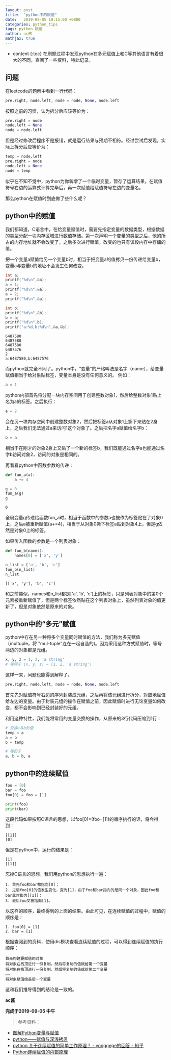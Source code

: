```yaml
---
layout: post
title:  "python中的赋值"
date:   2019-09-05 10:15:00 +0800
categories: python_tips
tags: python 赋值
author: ac酱
mathjax: true
---
```


* content
{:toc}
在刷题过程中发现python在多元赋值上和C等其他语言有着很大的不同，查阅了一些资料，特此记录。



## 问题

在leetcode的题解中看到一行代码：
```python
pre.right, node.left, node = node, None, node.left
```
按照之前的习惯，认为拆分后应该等价为：
```python
pre.right = node
node.left = None
node = node.left
```
但是经过修改后程序不是报错，就是运行结果与预期不相符。经过尝试后发现，实际上拆分后应等价为：
```python
temp = node.left
pre.right = node
node.left = None
node = temp 
```
似乎在不知不觉中，python为你新增了一个临时变量，暂存了运算结果，在赋值符号右边的运算式计算完毕后，再一次赋值给赋值符号左边的变量名。

那么python在赋值时到底做了些什么呢？

## python中的赋值

我们都知道，C语言中，在给变量赋值时，需要先指定变量的数据类型，根据数据的类型分配一块内存区域进行数值存储。第一次声明一个变量的类型之后，他的所占的内存地址就不会改变了，之后多次进行赋值，改变的也只有该段内存中存储的值。

把一个变量a赋值给另一个变量b时，相当于把变量a的值拷贝一份传递给变量b，变量a与变量b的地址不会发生任何改变。
```c
int a;
printf("%d\n",&a);
a = 1;
printf("%d\n",&a);
a = 2;
printf("%d\n",&a);

int b;
printf("%d\n",&b);
b = a;
printf("%d\n",b);
printf("a:%d,b:%d\n",&a,&b);
```
```
6487580
6487580
6487580
6487576
2
a:6487580,b:6487576
```
而python就完全不同了。python中，“变量”的严格叫法是名字（name），给变量赋值相当于给对象贴标签，变量本身是没有任何意义的。
例如：
```python
a = 1
```
python内部首先将分配一块内存空间用于创建整数对象1，然后给整数对象1贴上名为a的标签。之后执行：
```python
a = 2
```
会在另一块内存空间中创建整数对象2，然后把标签a从对象1上撕下来贴在2身上，之后我们无法通过a来访问1这个对象了。之后把名字a赋值给名字b：
```python
b = a
```
相当于在刚才的对象2身上又贴了一个新的标签b，我们既能通过名字a也能通过名字b访问对象2，访问的对象是相同的。

再看看python中函数参数的传递：
```python
def fun_a(a):
    a += 4

g = 0
fun_a(g)
g
```
```
0
```
全局变量g传递给函数fun_a时，相当于函数中的参数a也被作为标签贴在了对象0上，之后a被重新赋值(a+=4)，相当于从对象0撕下标签a贴到对象4上，但是g依然是对象0上的标签。

如果传入函数的参数是一个列表对象：
```python
def fun_b(names):
    names[0] = ['x', 'y']

n_list = ['a', 'b', 'c']
fun_b(n_list)
n_list
```
```
[['x', 'y'], 'b', 'c']
```
和之前类似，names和n_list都是['a', 'b', 'c']上的标签，只是列表对象中的第0个元素被重新赋值了，但是两个标签依然贴在这个列表对象上，虽然列表对象的值更新了，但是对象依然是原来的对象。

## python中的“多元”赋值

python中存在另一种将多个变量同时赋值的方法，我们称为多元赋值（multuple，将 "mul-tuple"连在一起自造的)。因为采用这种方式赋值时，等号两边的对象都是元组。
```python
x, y, z = 1, 2, 'a string'
# 等同于 (x, y, z) = (1, 2, 'a string')
```

这样一来，问题也能得到解释了。
```python
pre.right, node.left, node = node, None, node.left
```
首先先对赋值符号右边的序列封装成元组，之后再将该元组进行拆分，对应地赋值给左边的变量。由于封装元组的操作在赋值之前，因此赋值时进行无论变量如何改变，都不会影响到已经封装好的元组。

利用这种特性，我们能将常用的变量交换的操作，从原来的3行代码压缩到1行：
```python
# 交换a与b的值
temp = a
a = b
b = temp

# 等价于
a, b = b, a
```

## python中的连续赋值

```python
foo = [0]
bar = foo
foo[0] = foo = [1]

print(foo)
print(bar)
```
这段代码如果按照C语言的思想，以foo[0]=(foo=[1])的循序执行的话，将会得到：
```
[[1]]
[0]
```
但是在python中，运行的结果是：
```
[1]
[[1]]
```
忘掉C语言的思想，我们用python的思想执行一遍：

    1. 首先foo和bar都指向[0]；
    2. 之后foo[0]的值发生变化，变为[1]，由于foo和bar指向的是同一个对象，因此foo和bar此时都为[[1]]；
    3. 最后foo又被指向[1]。

以这样的顺序，最终得到的上面的结果。由此可见，在连续赋值的过程中，赋值的顺序是：

    1. foo[0] = [1]
    2. bar = [1]

根据查阅到的资料，使用dis模块查看连续赋值的过程，可以得到连续赋值的执行顺序：

    首先构建要赋值的对象
    将对象在栈顶进行一份复制，然后将复制的值赋给第一个变量
    将对象在栈顶进行一份复制，然后将复制的值赋给第二个变量
    ……
    将对象赋值给最后一个变量

这和我们推导得到的结论是一致的。

**ac酱**

**完成于2019-09-05 中午**

> 参考资料：
* [图解Python变量与赋值](https://foofish.net/python-variable.html)
* [python——赋值与深浅拷贝](https://www.cnblogs.com/Eva-J/p/5534037.html)
* [python 关于连续赋值的简单工作原理？ - yonggege的回答 - 知乎](https://www.zhihu.com/question/46505057/answer/227007709)
* [Python连续赋值的内部原理](https://imliyan.com/blogs/article/Python%E8%BF%9E%E7%BB%AD%E8%B5%8B%E5%80%BC%E7%9A%84%E5%86%85%E9%83%A8%E5%8E%9F%E7%90%86/)